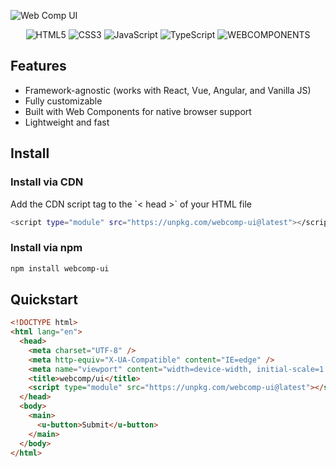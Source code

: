 ![Web Comp UI](https://github.com/user-attachments/assets/85bc5264-23ef-43ba-9414-5cbfbc002c82)

<div align="center">

![HTML5](https://img.shields.io/badge/HTML5-%23E34F26.svg?style=for-the-badge&logo=html5&logoColor=white)
![CSS3](https://img.shields.io/badge/-CSS3-1572B6?style=for-the-badge&logo=css3)
![JavaScript](https://img.shields.io/badge/JavaScript-F7DF1E?style=for-the-badge&logo=javascript&logoColor=black)
![TypeScript](https://img.shields.io/badge/-TypeScript-007ACC?style=for-the-badge&logo=typescript&logoColor=white)
![WEBCOMPONENTS](https://img.shields.io/badge/webcomponents-%23E34F26?style=for-the-badge&logo=components&logoColor=000)

</div>

## Features

<ul>
  <li>Framework-agnostic (works with React, Vue, Angular, and Vanilla JS)</li>
  <li>Fully customizable</li>
  <li>Built with Web Components for native browser support</li>
  <li>Lightweight and fast</li>
</ul>

## Install

### Install via CDN

<p>Add the CDN script tag to the `< head >` of your HTML file</p>

```bash
<script type="module" src="https://unpkg.com/webcomp-ui@latest"></script>
```

### Install via npm

```bash
npm install webcomp-ui
```

## Quickstart

```html
<!DOCTYPE html>
<html lang="en">
  <head>
    <meta charset="UTF-8" />
    <meta http-equiv="X-UA-Compatible" content="IE=edge" />
    <meta name="viewport" content="width=device-width, initial-scale=1.0" />
    <title>webcomp/ui</title>
    <script type="module" src="https://unpkg.com/webcomp-ui@latest"></script>
  </head>
  <body>
    <main>
      <u-button>Submit</u-button>
    </main>
  </body>
</html>
```
